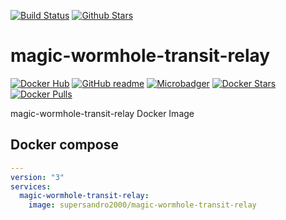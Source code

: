 [![Build Status](https://img.shields.io/travis/SuperSandro2000/docker-images.svg?maxAge=43200)](https://travis-ci.org/SuperSandro2000/docker-images)
[![Github Stars](https://img.shields.io/github/stars/supersandro2000/docker-images.svg?maxAge=43200&label=Stars)](https://github.com/SuperSandro2000/docker-images)

# magic-wormhole-transit-relay

[![Docker Hub](https://img.shields.io/badge/Docker-hub-blue.svg)](https://hub.docker.com/r/supersandro2000/magic-wormhole-transit-relay/)
[![GitHub readme](https://img.shields.io/badge/GitHub-readme-blue.svg)](https://github.com/SuperSandro2000/docker-images/blob/master/magic-wormhole-transit-relay/README.md)
[![Microbadger](https://images.microbadger.com/badges/image/supersandro2000/magic-wormhole-transit-relay.svg)](https://microbadger.com/images/supersandro2000/magic-wormhole-transit-relay)
[![Docker Stars](https://img.shields.io/docker/stars/supersandro2000/magic-wormhole-transit-relay.svg?maxAge=43200)](https://hub.docker.com/r/supersandro2000/magic-wormhole-transit-relay/)
[![Docker Pulls](https://img.shields.io/docker/pulls/supersandro2000/magic-wormhole-transit-relay.svg?maxAge=43200)](https://hub.docker.com/r/supersandro2000/magic-wormhole-transit-relay/)

magic-wormhole-transit-relay Docker Image

## Docker compose

````yaml
---
version: "3"
services:
  magic-wormhole-transit-relay:
    image: supersandro2000/magic-wormhole-transit-relay
````
